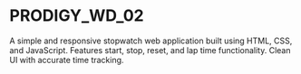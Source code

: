 # PRODIGY_WD_02
A simple and responsive stopwatch web application built using HTML, CSS, and JavaScript. Features start, stop, reset, and lap time functionality. Clean UI with accurate time tracking.

